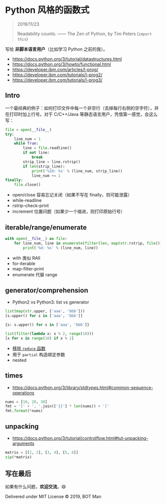 ﻿# Python 风格的函数式

> 2019/11/23
> 
> Readability counts. —— The Zen of Python, by Tim Peters (`import this`)

写给 **非脚本语言用户**（比如学习 Python 之前的我）。

- https://docs.python.org/3/tutorial/datastructures.html
- https://docs.python.org/3/howto/functional.html
- https://developer.ibm.com/articles/l-prog/
- https://developer.ibm.com/tutorials/l-prog2/
- https://developer.ibm.com/tutorials/l-prog3/

## Intro

一个最经典的例子：如何打印文件中每一个非空行（去掉每行右侧的空字符），并在打印时加上行号。对于 C/C++/Java 等静态语言用户，凭借第一感觉，会这么写：

``` python
file = open(__file__)
try:
    line_num = 1
    while True:
        line = file.readline()
        if not line:
            break
        strip_line = line.rstrip()
        if len(strip_line):
            print('%2d: %s' % (line_num, strip_line))
            line_num += 1
finally:
    file.close()
```

- open/close 容易忘记关闭（如果不写在 finally，则可能泄露）
- while-readline
- rstrip-check-print
- increment 位置问题（如果少一个缩进，则打印原始行号）

## iterable/range/enumerate

``` python
with open(__file__) as file:
    for line_num, line in enumerate(filter(len, map(str.rstrip, file))):
        print('%d: %s' % (line_num, line))
```

- with 类似 RAII
- for-iterable
- map-filter-print
- enumerate 代替 range

## generator/comprehension

- Python2 vs Python3: list vs generator

``` python
list(map(str.upper, ['aaa', 'bbb']))
[s.upper() for s in ['aaa', 'bbb']]

{s: s.upper() for s in ['aaa', 'bbb']}
```

``` python
list(filter(lambda x: x % 2, range(10)))
[x for x in range(10) if x % 2]
```

- [移除 `reduce` 函数](https://docs.python.org/3.0/whatsnew/3.0.html#builtins)
- 用于 `partial` 构造绑定参数
- nested

## times

- https://docs.python.org/3/library/stdtypes.html#common-sequence-operations

``` python
nums = [10, 20, 30]
fmt = '[' + ', '.join(['{}'] * len(nums)) + ']'
fmt.format(*nums)
```

## unpacking

- https://docs.python.org/3/tutorial/controlflow.html#tut-unpacking-arguments

``` python
matrix = [[1, 2], [3, 4], [5, 6]]
zip(*matrix)
```

## 写在最后

如果有什么问题，**欢迎交流**。😄

Delivered under MIT License &copy; 2019, BOT Man
